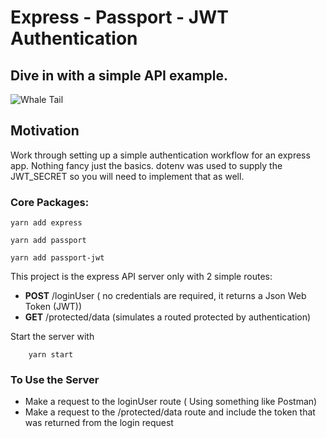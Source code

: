 # Express - Passport - JWT Authentication 

## Dive in with a simple API example.

![Whale Tail](https://images.unsplash.com/photo-1570913179118-f3d24be1d1f7?ixlib=rb-1.2.1&ixid=MnwxMjA3fDB8MHxwaG90by1wYWdlfHx8fGVufDB8fHx8&auto=format&fit=crop&w=1113&q=80)

## Motivation
Work through setting up a simple authentication workflow for an express app.  Nothing fancy just the basics. dotenv was used to supply the JWT_SECRET so you will need to implement that as well.

### Core Packages:

```
yarn add express
```
```
yarn add passport
```
```
yarn add passport-jwt
```

This project is the express API server only with 2 simple routes:
- **POST** /loginUser ( no credentials are required, it returns a Json Web Token (JWT))
- **GET** /protected/data  (simulates a routed protected by authentication)


Start the server with
```
    yarn start
```

### To Use the Server
- Make a request to the loginUser route ( Using something like Postman)
- Make a request to the /protected/data route and include the token that  was returned from the login request